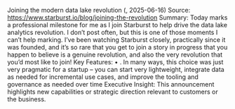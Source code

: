 Joining the modern data lake revolution (, 2025-06-16)
Source: https://www.starburst.io/blog/joining-the-revolution
Summary: Today marks a professional milestone for me as I join Starburst to help drive the data lake analytics revolution. I don’t post often, but this is one of those moments I can’t help marking. I’ve been watching Starburst closely, practically since it was founded, and it’s so rare that you get to join a story in progress that you happen to believe is a genuine revolution, and also the very revolution that you’d most like to join!
Key Features:
• . In many ways, this choice was just very pragmatic for a startup – you can start very lightweight, integrate data as needed for incremental use cases, and improve the tooling and governance as needed over time
Executive Insight: This announcement highlights new capabilities or strategic direction relevant to customers or the business.
